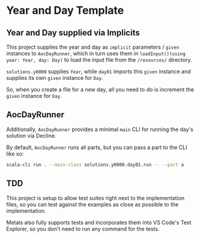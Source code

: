 # Year and Day Template

## Year and Day supplied via Implicits

This project supplies the year and day as `implicit` parameters / `given` instances to `AocDayRunner`, which in turn uses them in `loadInput()(using year: Year, day: Day)` to load the input file from the `/resources/` directory.

`solutions.y0000` supplies `Year`, while `day01` imports this `given` instance and supplies its own `given` instance for `Day`.

So, when you create a file for a new day, all you need to do is increment the `given` instance for `Day`.

## AocDayRunner

Additionally, `AocDayRunner` provides a minimal `main` CLI for running the day's solution via Decline.

By default, `AocDayRunner` runs all parts, but you can pass a part to the CLI like so:

```sh
scala-cli run . --main-class solutions.y0000.day01.run -- --part a
```

## TDD

This project is setup to allow test suites right next to the implementation files, so you can test against the examples as close as possible to the implementation.

Metals also fully supports tests and incorporates them into VS Code's Test Explorer, so you don't need to run any command for the tests.
